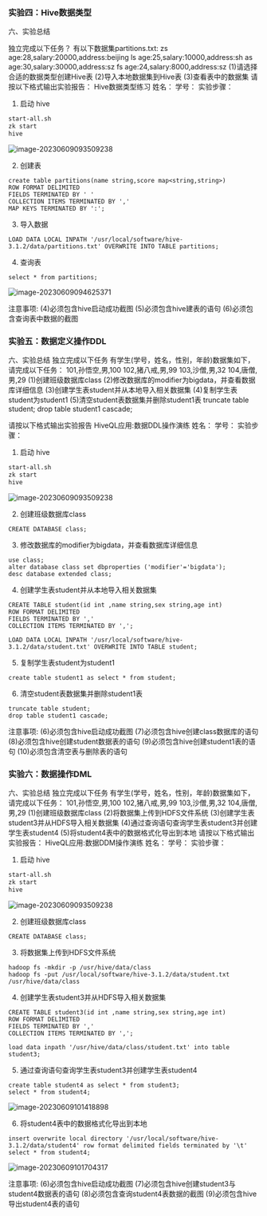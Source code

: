 ### 实验四：Hive数据类型

六、实验总结

独立完成以下任务？
有以下数据集partitions.txt:
zs age:28,salary:20000,address:beijing
ls age:25,salary:10000,address:sh
as age:30,salary:30000,address:sz
fs age:24,salary:8000,address:sz
(1)请选择合适的数据类型创建Hive表
(2)导入本地数据集到Hive表
(3)查看表中的数据集
请按以下格式输出实验报告：
Hive数据类型练习
姓名：
学号：
实验步骤：

1. 启动 hive

```bash
start-all.sh
zk start
hive
```

![image-20230609093509238](./assets/image-20230609093509238.png)

2. 创建表

```hive
create table partitions(name string,score map<string,string>)
ROW FORMAT DELIMITED
FIELDS TERMINATED BY ' '
COLLECTION ITEMS TERMINATED BY ','
MAP KEYS TERMINATED BY ':';
```

3. 导入数据

```hive
LOAD DATA LOCAL INPATH '/usr/local/software/hive-3.1.2/data/partitions.txt' OVERWRITE INTO TABLE partitions;
```

4. 查询表

```hive
select * from partitions;
```

![image-20230609094625371](./assets/image-20230609094625371.png)

注意事项:
(4)必须包含hive启动成功截图
(5)必须包含hive建表的语句
(6)必须包含查询表中数据的截图

### 实验五：数据定义操作DDL

六、实验总结
独立完成以下任务
有学生(学号，姓名，性别，年龄)数据集如下，请完成以下任务：
101,孙悟空,男,100
102,猪八戒,男,99
103,沙僧,男,32
104,唐僧,男,29
(1)创建班级数据库class
(2)修改数据库的modifier为bigdata，并查看数据库详细信息
(3)创建学生表student并从本地导入相关数据集
(4)复制学生表student为student1
(5)清空student表数据集并删除student1表
truncate table student;
drop table student1 cascade;

请按以下格式输出实验报告
HiveQL应用:数据DDL操作演练
姓名：
学号：
实验步骤：

1. 启动 hive

```bash
start-all.sh
zk start
hive
```

![image-20230609093509238](./assets/image-20230609093509238.png)

2. 创建班级数据库class

```hive
CREATE DATABASE class;
```

3. 修改数据库的modifier为bigdata，并查看数据库详细信息

```hive
use class;
alter database class set dbproperties ('modifier'='bigdata');
desc database extended class;
```

4. 创建学生表student并从本地导入相关数据集

```hive
CREATE TABLE student(id int ,name string,sex string,age int)
ROW FORMAT DELIMITED
FIELDS TERMINATED BY ','
COLLECTION ITEMS TERMINATED BY ',';

LOAD DATA LOCAL INPATH '/usr/local/software/hive-3.1.2/data/student.txt' OVERWRITE INTO TABLE student;
```

5. 复制学生表student为student1

```hive
create table student1 as select * from student;
```

6. 清空student表数据集并删除student1表

```hive
truncate table student;
drop table student1 cascade;
```

注意事项:
(6)必须包含hive启动成功截图
(7)必须包含hive创建class数据库的语句
(8)必须包含hive创建student数据表的语句
(9)必须包含hive创建student1表的语句
(10)必须包含清空表与删除表的语句

### 实验六：数据操作DML

六、实验总结
独立完成以下任务
有学生(学号，姓名，性别，年龄)数据集如下，请完成以下任务：
101,孙悟空,男,100
102,猪八戒,男,99
103,沙僧,男,32
104,唐僧,男,29
(1)创建班级数据库class
(2)将数据集上传到HDFS文件系统
(3)创建学生表student3并从HDFS导入相关数据集
(4)通过查询语句查询学生表student3并创建学生表student4
(5)将student4表中的数据格式化导出到本地
请按以下格式输出实验报告：
HiveQL应用:数据DDM操作演练
姓名：
学号：
实验步骤：

1. 启动 hive

```bash
start-all.sh
zk start
hive
```

![image-20230609093509238](./assets/image-20230609093509238.png)

2. 创建班级数据库class

```hive
CREATE DATABASE class;
```

3. 将数据集上传到HDFS文件系统

```
hadoop fs -mkdir -p /usr/hive/data/class
hadoop fs -put /usr/local/software/hive-3.1.2/data/student.txt /usr/hive/data/class
```

4. 创建学生表student3并从HDFS导入相关数据集

```hive
CREATE TABLE student3(id int ,name string,sex string,age int)
ROW FORMAT DELIMITED
FIELDS TERMINATED BY ','
COLLECTION ITEMS TERMINATED BY ',';

load data inpath '/usr/hive/data/class/student.txt' into table student3;
```

5. 通过查询语句查询学生表student3并创建学生表student4

```hive
create table student4 as select * from student3;
select * from student4;
```

![image-20230609101418898](./assets/image-20230609101418898.png)

6. 将student4表中的数据格式化导出到本地

```hive
insert overwrite local directory '/usr/local/software/hive-3.1.2/data/student4' row format delimited fields terminated by '\t' select * from student4;
```

![image-20230609101704317](./assets/image-20230609101704317.png)

注意事项:
(6)必须包含hive启动成功截图
(7)必须包含hive创建student3与student4数据表的语句
(8)必须包含查询student4表数据的截图
(9)必须包含hive导出student4表的语句